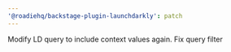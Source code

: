 ```yaml
---
'@roadiehq/backstage-plugin-launchdarkly': patch
---
```


Modify LD query to include context values again. Fix query filter
